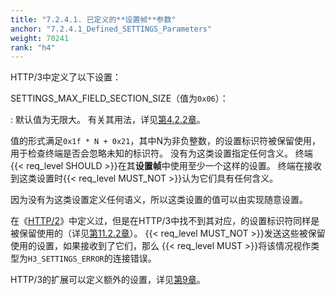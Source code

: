 ```yaml
---
title: "7.2.4.1. 已定义的**设置帧**参数"
anchor: "7.2.4.1_Defined_SETTINGS_Parameters"
weight: 70241
rank: "h4"
---
```


HTTP/3中定义了以下设置：

SETTINGS_MAX_FIELD_SECTION_SIZE（值为`0x06`）：

:   默认值为无限大。
有关其用法，详见[第4.2.2章]()。

值的形式满足`0x1f * N + 0x21`，其中N为非负整数，的设置标识符被保留使用，用于检查终端是否会忽略未知的标识符。
没有为这类设置指定任何含义。
终端{{< req_level SHOULD >}}在其**设置帧**中使用至少一个这样的设置。
终端在接收到这类设置时{{< req_level MUST_NOT >}}认为它们具有任何含义。

因为没有为这类设置定义任何语义，所以这类设置的值可以由实现随意设置。

在《[HTTP/2]()》中定义过，但是在HTTP/3中找不到其对应，的设置标识符同样是被保留使用的（详见[第11.2.2章]()）。
{{< req_level MUST_NOT >}}发送这些被保留使用的设置，如果接收到了它们，那么 {{< req_level MUST >}}将该情况视作类型为`H3_SETTINGS_ERROR`的连接错误。

HTTP/3的扩展可以定义额外的设置，详见[第9章]()。
